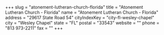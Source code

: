 +++
slug = "atonement-lutheran-church-florida"
title = "Atonement Lutheran Church - Florida"
name = "Atonement Lutheran Church - Florida"
address = "29617 State Road 54"
cityIndexKey = "city-fl-wesley-chapel"
city = "Wesley Chapel"
state = "FL"
postal = "33543"
website = ""
phone = "813 973-2211"
fax = ""
+++
